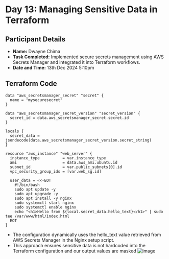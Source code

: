 # Day 13: Managing Sensitive Data in Terraform

## Participant Details

- **Name:** Dwayne Chima
- **Task Completed:** Implemented secure secrets management using AWS Secrets Manager and integrated it into Terraform workflows.
- **Date and Time:** 13th Dec 2024 5:10pm

## Terraform Code 
```hcl
data "aws_secretsmanager_secret" "secret" {
  name = "mysecuresecret"
}

data "aws_secretsmanager_secret_version" "secret_version" {
  secret_id = data.aws_secretsmanager_secret.secret.id
}

locals {
  secret_data = jsondecode(data.aws_secretsmanager_secret_version.secret_string)
}

resource "aws_instance" "web_server" {
  instance_type          = var.instance_type
  ami                    = data.aws_ami.ubuntu.id
  subnet_id              = var.public_subnets[0].id
  vpc_security_group_ids = [var.web_sg.id]

  user_data = <<-EOT
    #!/bin/bash
    sudo apt update -y
    sudo apt upgrade -y
    sudo apt install -y nginx
    sudo systemctl start nginx
    sudo systemctl enable nginx
    echo "<h1>Hello from ${local.secret_data.hello_text}</h1>" | sudo tee /var/www/html/index.html
  EOT
}
```
- The configuration dynamically uses the hello_text value retrieved from AWS Secrets Manager in the Nginx setup script.
- This approach ensures sensitive data is not hardcoded into the Terraform configuration and our output values are masked
![image](https://github.com/user-attachments/assets/ef854c2c-6b35-466f-8a6a-42f3739c58ad)
